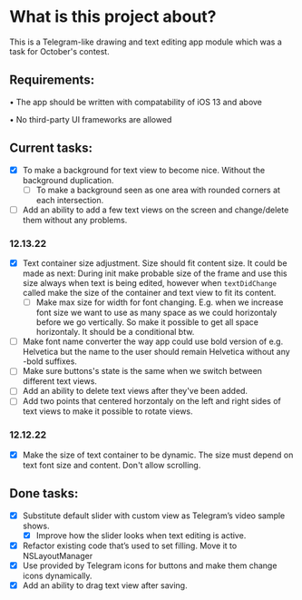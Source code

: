 # What is this project about?

This is a Telegram-like drawing and text editing app module which was a task for October's contest. 


## Requirements:

• The app should be written with compatability of iOS 13 and above

• No third-party UI frameworks are allowed
 
 
 ## Current tasks: 
 
- [X] To make a background for text view to become nice. Without the background duplication.
   - [ ] To make a background seen as one area with rounded corners at each intersection.
- [ ] Add an ability to add a few text views on the screen and change/delete them without any problems.

### 12.13.22 
- [X] Text container size adjustment. Size should fit content size. It could be made as next: During init make probable size of the frame and use this size always when text is being edited, however when `textDidChange` called make the size of the container and text view to fit its content.
   - [ ] Make max size for width for font changing. E.g. when we increase font size we want to use as many space as we could horizontaly before we go vertically. So make it possible to get all space horizontaly. It should be a conditional btw.
- [ ] Make font name converter the way app could use bold version of e.g. Helvetica but the name to the user should remain Helvetica without any -bold suffixes.
- [ ] Make sure buttons's state is the same when we switch between different text views.
- [ ] Add an ability to delete text views after they've been added.
- [ ] Add two points that centered horzontaly on the left and right sides of text views to make it possible to rotate views.
### 12.12.22 
- [X] Make the size of text container to be dynamic. The size must depend on text font size and content. Don't allow scrolling.


## Done tasks:

- [X] Substitute default slider with custom view as Telegram’s video sample shows.
   - [X] Improve how the slider looks when text editing is active.
- [X] Refactor existing code that’s used to set filling. Move it to NSLayoutManager
- [X] Use provided by Telegram icons for buttons and make them change icons dynamically.
- [X] Add an ability to drag text view after saving.
